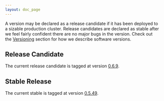 ```yaml
---
layout: doc_page
---
```

A version may be declared as a release candidate if it has been deployed to a sizable production cluster. Release candidates are declared as stable after we feel fairly confident there are no major bugs in the version. Check out the [Versioning](Versioning.html) section for how we describe software versions.

Release Candidate
-----------------

The current release candidate is tagged at version [0.6.9](https://github.com/metamx/druid/tree/druid-0.6.9).

Stable Release
--------------

The current stable is tagged at version [0.5.49](https://github.com/metamx/druid/tree/druid-0.5.49).
